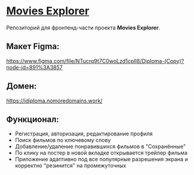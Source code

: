 # [Movies Explorer](https://idiploma.nomoredomains.work/)
Репозиторий для фронтенд-части проекта **Movies Explorer**.

## Макет Figma:
https://www.figma.com/file/NTucrq9t7C0woLzd1cplI8/Diploma-(Copy)?node-id=891%3A3857

## Домен:
https://idiploma.nomoredomains.work/


## Функционал:
- Регистрация, авторизация, редактирование профиля
- Поиск фильмов по ключевому слову
- Добавление/удаление понравившихся фильмов в "Сохранённые"
- По клику на постер в новой вкладке открывается трейлер фильма
- Приложение адаптивно под все популярные разрешения экрана и корректно "резинится" на промежуточных
